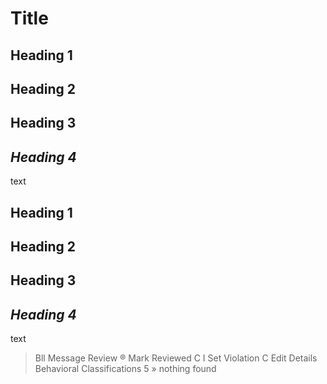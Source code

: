 # Title

## Heading 1

## Heading 2

## Heading 3

## *Heading 4*

text

## Heading 1

## Heading 2

## Heading 3

## *Heading 4*

text

> Bll Message Review ® Mark Reviewed C I Set Violation C Edit Details Behavioral Classifications 5 » nothing found